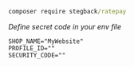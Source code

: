 ```cmd
composer require stegback/ratepay
```

_Define secret code in your env file_

```env
SHOP_NAME="MyWebsite"
PROFILE_ID=""
SECURITY_CODE=""
```
